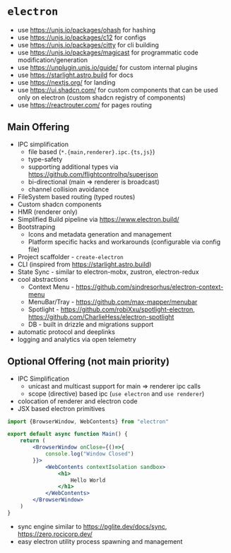 # `electron`

- use https://unjs.io/packages/ohash for hashing
- use https://unjs.io/packages/c12 for configs
- use https://unjs.io/packages/citty for cli building
- use https://unjs.io/packages/magicast for programmatic code modification/generation
- use https://unplugin.unjs.io/guide/ for custom internal plugins
- use https://starlight.astro.build for docs
- use https://nextjs.org/ for landing
- use https://ui.shadcn.com/ for custom components that can be used only on electron (custom shadcn registry of components)
- use https://reactrouter.com/ for pages routing


## Main Offering
- IPC simplification
    - file based (`*.{main,renderer}.ipc.{ts,js}`)
    - type-safety
    - supporting additional types via https://github.com/flightcontrolhq/superjson
    - bi-directional (main => renderer is broadcast)
    - channel collision avoidance
- FileSystem based routing (typed routes)
- Custom shadcn components
- HMR (renderer only)
- Simplified Build pipeline via https://www.electron.build/
- Bootstraping
    - Icons and metadata generation and management
    - Platform specific hacks and workarounds (configurable via config file)
- Project scaffolder - `create-electron`
- CLI (inspired from https://starlight.astro.build)
- State Sync - similar to electron-mobx, zustron, electron-redux
- cool abstractions
    - Context Menu - https://github.com/sindresorhus/electron-context-menu
    - MenuBar/Tray - https://github.com/max-mapper/menubar
    - Spotlight - https://github.com/robiXxu/spotlight-electron, https://github.com/CharlieHess/electron-spotlight
    - DB - built in drizzle and migrations support
- automatic protocol and deeplinks
- logging and analytics via open telemetry

## Optional Offering (not main priority)
- IPC Simplification
    - unicast and multicast support for main => renderer ipc calls
    - scope (directive) based ipc (`use electron` and `use renderer`)
- colocation of renderer and electron code
- JSX based electron primitives
```jsx
import {BrowserWindow, WebContents} from "electron"

export default async function Main() {
    return (
        <BrowserWindow onClose={()=>{
            console.log("Window Closed")
        }}>
            <WebContents contextIsolation sandbox>
                <h1>
                    Hello World
                </h1>
            </WebContents>
        </BrowserWindow>
    )
}
```
- sync engine similar to https://pglite.dev/docs/sync, https://zero.rocicorp.dev/
- easy electron utility process spawning and management